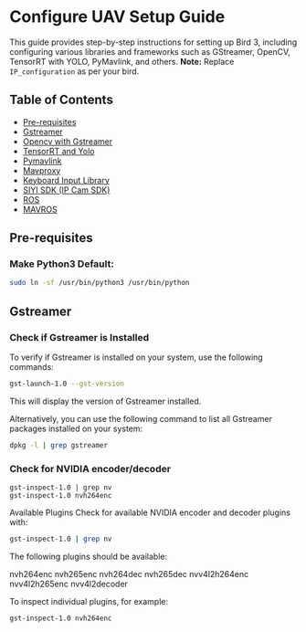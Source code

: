 # Configure UAV Setup Guide

This guide provides step-by-step instructions for setting up Bird 3, including configuring various libraries and frameworks such as GStreamer, OpenCV, TensorRT with YOLO, PyMavlink, and others. **Note:** Replace `IP_configuration` as per your bird.

## Table of Contents
- [Pre-requisites](#pre-requisites)
- [Gstreamer](#gstreamer)
- [Opencv with Gstreamer](#opencv-with-gstreamer)
- [TensorRT and Yolo](#tensorrt-and-yolo)
- [Pymavlink](#pymavlink)
- [Mavproxy](#mavproxy)
- [Keyboard Input Library](#keyboard-input-library)
- [SIYI SDK (IP Cam SDK)](#siyi-sdk-ip-cam-sdk)
- [ROS](#ros)
- [MAVROS](#mavros)

## Pre-requisites

### Make Python3 Default:
```bash
sudo ln -sf /usr/bin/python3 /usr/bin/python
````
## Gstreamer
### Check if Gstreamer is Installed
To verify if Gstreamer is installed on your system, use the following commands:

```bash
gst-launch-1.0 --gst-version
````
This will display the version of Gstreamer installed.

Alternatively, you can use the following command to list all Gstreamer packages installed on your system:
```bash
dpkg -l | grep gstreamer
```
### Check for NVIDIA encoder/decoder
```
gst-inspect-1.0 | grep nv
gst-inspect-1.0 nvh264enc
```

Available Plugins
Check for available NVIDIA encoder and decoder plugins with:

````bash
gst-inspect-1.0 | grep nv
````
The following plugins should be available:

nvh264enc
nvh265enc
nvh264dec
nvh265dec
nvv4l2h264enc
nvv4l2h265enc
nvv4l2decoder

To inspect individual plugins, for example:

```bash
gst-inspect-1.0 nvh264enc
```
